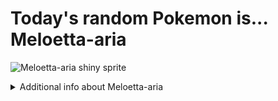 # Today's random Pokemon is... Meloetta-aria

![Meloetta-aria shiny sprite](https://raw.githubusercontent.com/PokeAPI/sprites/master/sprites/pokemon/shiny/648.png)

<details>
<summary>Additional info about Meloetta-aria</summary>

| srpite type | image |
|------|------|
| back_default | ![Meloetta-aria back_default sprite](https://raw.githubusercontent.com/PokeAPI/sprites/master/sprites/pokemon/back/648.png) |
| back_shiny | ![Meloetta-aria back_shiny sprite](https://raw.githubusercontent.com/PokeAPI/sprites/master/sprites/pokemon/back/shiny/648.png) |
| front_default | ![Meloetta-aria front_default sprite](https://raw.githubusercontent.com/PokeAPI/sprites/master/sprites/pokemon/648.png) | </details>